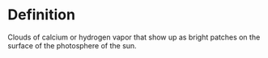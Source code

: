 # Definition

Clouds of calcium or hydrogen vapor that show up as bright patches on
the surface of the photosphere of the sun.
